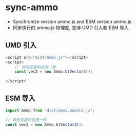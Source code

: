 # sync-ammo

* Synchronize version ammo.js and ESM version ammo.js .
* 同步执行的 ammo.js 物理库, 支持 UMD 引入和 ESM 导入

## UMD 引入

```javascript
<script src="dist/ammo.js"></script>
<script>
    // 其他变量和这里一致
    const vec3 = new Ammo.btVector3();
    
</script>

```

## ESM 导入

```javascript
import Ammo from 'dist/ammo.module.js';

// 其他变量和这里一致
const vec3 = new Ammo.btVector3();

```
